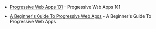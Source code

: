 - [Progressive Web Apps 101](https://medium.freecodecamp.org/progressive-web-apps-101-the-what-why-and-how-4aa5e9065ac2
) - Progressive Web Apps 101 

- [A Beginner's Guide To Progressive Web Apps](https://www.smashingmagazine.com/2016/08/a-beginners-guide-to-progressive-web-apps/) - A Beginner's Guide To Progressive Web Apps
